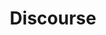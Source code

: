 ---
draft: false
title: Discourse
content:
  id: discourse
  name: Discourse
  logo: /images/applications/forum-community/discourse/logo.png
  website: https://www.discourse.org/plugins/github.html
  iframe_website: /website-iframe/applications/forum-community/discourse
  dashboardImage: /images/applications/forum-community/discourse/screenshot-1.jpg
  short_description: Discourse is an open-source discussion platform built for the next decade of the Internet.
  description: "Discourse is an open-source Internet forum and mailing-list management software application. It's an attempt to reimagine what a modern Internet discussion forum should be in a world of ubiquitous smartphones, tablets, Facebook and Twitter. You can use it as a mailing list, discussion forum, long-form chatroom, and more. It can be self-hosted."
  features:
    - title: Conversations, not pages
      description: Why break conversations into awkward and arbitrary pages, where you have to constantly find the Next Page button? We’ve replaced all that with the power of just-in-time loading. Want to read more? Keep scrolling down.
    - title: Dynamic notifications
      description: When someone quotes your post, we’ll notify you. When someone mentions your @name, we’ll notify you. When someone replies to your post… well, you get the idea. And if you’re not around, we’ll email you, too.
    - title: Simple, but with context
      description: Discourse is a simple, flat forum, where replies flow down the page in a line. Expand context at the bottom and top of each post, and also in quotes, to reveal the full conversation without losing your place.
    - title: Links automatically expand
      description: Want to share a cool link you found? Just paste it in on a single line and we’ll make it awesome. Links to Wikipedia, YouTube, Amazon, GitHub, Twitter, Flickr, and hundreds of other popular websites automatically expand to provide additional context and information.
  screenshots:
    - /images/applications/forum-community/discourse/screenshot-1.jpg
    - /images/applications/forum-community/discourse/screenshot-2.jpg
---
